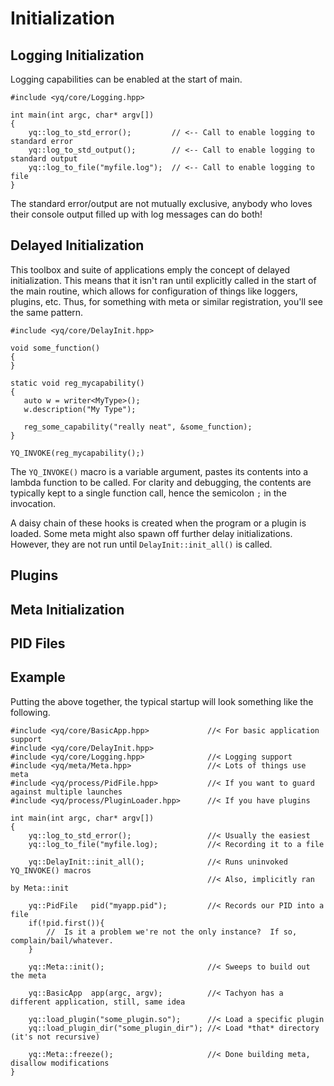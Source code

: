 #  Initialization


## Logging Initialization

Logging capabilities can be enabled at the start of main.

```
#include <yq/core/Logging.hpp>

int main(int argc, char* argv[])
{
    yq::log_to_std_error();         // <-- Call to enable logging to standard error
    yq::log_to_std_output();        // <-- Call to enable logging to standard output
    yq::log_to_file("myfile.log");  // <-- Call to enable logging to file
}
```

The standard error/output are not mutually exclusive, anybody who loves their console output filled up with log messages can do both!

## Delayed Initialization

This toolbox and suite of applications emply the concept of delayed initialization.  This means that it isn't ran until explicitly called in the start of the main routine, which allows for configuration of things like loggers, plugins, etc.  Thus, for something with meta or similar registration, you'll see the same pattern.  

```
#include <yq/core/DelayInit.hpp>

void some_function()
{
}

static void reg_mycapability()
{
   auto w = writer<MyType>();
   w.description("My Type");
   
   reg_some_capability("really neat", &some_function);
}

YQ_INVOKE(reg_mycapability();)

```
 
The `YQ_INVOKE()` macro is a variable argument, pastes its contents into a lambda function to be called.  For clarity and debugging, the contents are typically kept to a single function call, hence the semicolon `;` in the invocation. 

A daisy chain of these hooks is created when the program or a plugin is loaded.  Some meta might also spawn off further delay initializations.  However, they are not run until `DelayInit::init_all()` is called.

## Plugins

## Meta Initialization



## PID Files

## Example

Putting the above together, the typical startup will look something like the following.

```
#include <yq/core/BasicApp.hpp>             //< For basic application support
#include <yq/core/DelayInit.hpp>
#include <yq/core/Logging.hpp>              //< Logging support
#include <yq/meta/Meta.hpp>                 //< Lots of things use meta
#include <yq/process/PidFile.hpp>           //< If you want to guard against multiple launches
#include <yq/process/PluginLoader.hpp>      //< If you have plugins

int main(int argc, char* argv[])
{
    yq::log_to_std_error();                 //< Usually the easiest
    yq::log_to_file("myfile.log);           //< Recording it to a file
    
    yq::DelayInit::init_all();              //< Runs uninvoked YQ_INVOKE() macros
                                            //< Also, implicitly ran by Meta::init
    
    yq::PidFile   pid("myapp.pid");         //< Records our PID into a file
    if(!pid.first()){
        //  Is it a problem we're not the only instance?  If so, complain/bail/whatever.
    }
    
    yq::Meta::init();                       //< Sweeps to build out the meta
    
    yq::BasicApp  app(argc, argv);          //< Tachyon has a different application, still, same idea
    
    yq::load_plugin("some_plugin.so");      //< Load a specific plugin
    yq::load_plugin_dir("some_plugin_dir"); //< Load *that* directory (it's not recursive)
    
    yq::Meta::freeze();                     //< Done building meta, disallow modifications
}

```

